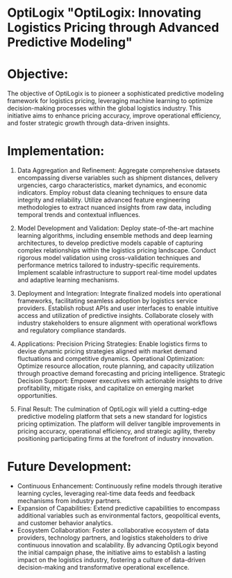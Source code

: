 # OptiLogix "OptiLogix: Innovating Logistics Pricing through Advanced Predictive Modeling"

# Objective:
The objective of OptiLogix is to pioneer a sophisticated predictive modeling framework for logistics pricing, leveraging machine learning to optimize decision-making processes within the global logistics industry. This initiative aims to enhance pricing accuracy, improve operational efficiency, and foster strategic growth through data-driven insights.

# Implementation:
1. Data Aggregation and Refinement:
Aggregate comprehensive datasets encompassing diverse variables such as shipment distances, delivery urgencies, cargo characteristics, market dynamics, and economic indicators.
Employ robust data cleaning techniques to ensure data integrity and reliability.
Utilize advanced feature engineering methodologies to extract nuanced insights from raw data, including temporal trends and contextual influences.

2. Model Development and Validation:
Deploy state-of-the-art machine learning algorithms, including ensemble methods and deep learning architectures, to develop predictive models capable of capturing complex relationships within the logistics pricing landscape.
Conduct rigorous model validation using cross-validation techniques and performance metrics tailored to industry-specific requirements.
Implement scalable infrastructure to support real-time model updates and adaptive learning mechanisms.

3. Deployment and Integration:
Integrate finalized models into operational frameworks, facilitating seamless adoption by logistics service providers.
Establish robust APIs and user interfaces to enable intuitive access and utilization of predictive insights.
Collaborate closely with industry stakeholders to ensure alignment with operational workflows and regulatory compliance standards.

4. Applications:
Precision Pricing Strategies: Enable logistics firms to devise dynamic pricing strategies aligned with market demand fluctuations and competitive dynamics.
Operational Optimization: Optimize resource allocation, route planning, and capacity utilization through proactive demand forecasting and pricing intelligence.
Strategic Decision Support: Empower executives with actionable insights to drive profitability, mitigate risks, and capitalize on emerging market opportunities.

5. Final Result:
The culmination of OptiLogix will yield a cutting-edge predictive modeling platform that sets a new standard for logistics pricing optimization. The platform will deliver tangible improvements in pricing accuracy, operational efficiency, and strategic agility, thereby positioning participating firms at the forefront of industry innovation.

# Future Development:
* Continuous Enhancement: Continuously refine models through iterative learning cycles, leveraging real-time data feeds and feedback mechanisms from industry partners.
* Expansion of Capabilities: Extend predictive capabilities to encompass additional variables such as environmental factors, geopolitical events, and customer behavior analytics.
* Ecosystem Collaboration: Foster a collaborative ecosystem of data providers, technology partners, and logistics stakeholders to drive continuous innovation and scalability.
  By advancing OptiLogix beyond the initial campaign phase, the initiative aims to establish a lasting impact on the logistics industry, fostering a culture of data-driven decision-making and transformative 
  operational excellence.
